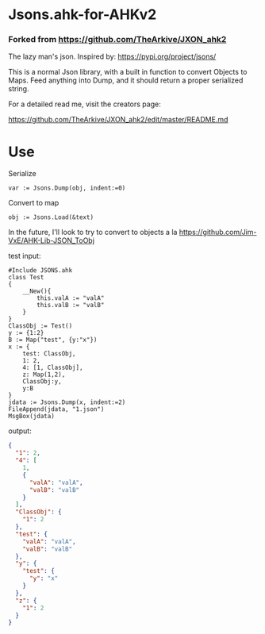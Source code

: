 # Jsons.ahk-for-AHKv2

### Forked from https://github.com/TheArkive/JXON_ahk2

The lazy man's json. Inspired by: https://pypi.org/project/jsons/

This is a normal Json library, with a built in function to convert Objects to Maps. Feed anything into Dump, and it should return a proper serialized string. 

For a detailed read me, visit the creators page:

https://github.com/TheArkive/JXON_ahk2/edit/master/README.md

# Use

Serialize 
```autohotkey
var := Jsons.Dump(obj, indent:=0)
```

Convert to map 
```autohotkey
obj := Jsons.Load(&text)
```

In the future, I'll look to try to convert to objects a la https://github.com/Jim-VxE/AHK-Lib-JSON_ToObj

test input:
```autohotkey
#Include JSONS.ahk
class Test
{
    __New(){
        this.valA := "valA"
        this.valB := "valB"
    }
}
ClassObj := Test()
y := {1:2}
B := Map("test", {y:"x"})
x := {
    test: ClassObj,
    1: 2,
    4: [1, ClassObj],
    z: Map(1,2),
    ClassObj:y,
    y:B
}
jdata := Jsons.Dump(x, indent:=2)
FileAppend(jdata, "1.json")
MsgBox(jdata)
```

output:

```json
{
  "1": 2,
  "4": [
    1,
    {
      "valA": "valA",
      "valB": "valB"
    }
  ],
  "ClassObj": {
    "1": 2
  },
  "test": {
    "valA": "valA",
    "valB": "valB"
  },
  "y": {
    "test": {
      "y": "x"
    }
  },
  "z": {
    "1": 2
  }
}
```
